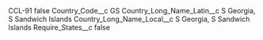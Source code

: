 <?xml version="1.0" encoding="UTF-8"?>
<CustomMetadata xmlns="http://soap.sforce.com/2006/04/metadata" xmlns:xsi="http://www.w3.org/2001/XMLSchema-instance" xmlns:xsd="http://www.w3.org/2001/XMLSchema">
    <label>CCL-91</label>
    <protected>false</protected>
    <values>
        <field>Country_Code__c</field>
        <value xsi:type="xsd:string">GS</value>
    </values>
    <values>
        <field>Country_Long_Name_Latin__c</field>
        <value xsi:type="xsd:string">S Georgia, S Sandwich Islands</value>
    </values>
    <values>
        <field>Country_Long_Name_Local__c</field>
        <value xsi:type="xsd:string">S Georgia, S Sandwich Islands</value>
    </values>
    <values>
        <field>Require_States__c</field>
        <value xsi:type="xsd:boolean">false</value>
    </values>
</CustomMetadata>
